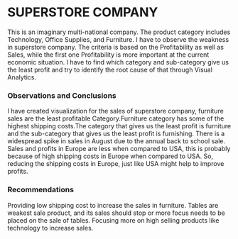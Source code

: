 # SUPERSTORE COMPANY
This is an imaginary multi-national company. The product category includes Technology, Office Supplies, and Furniture. I have to observe the weakness in superstore company. The criteria is based on the Profitability as well as Sales, while the first one Profitability is more important at the current economic situation. I have to find which category and sub-category give us the least profit and try to identify the root cause of that through Visual Analytics.

### Observations and Conclusions
I have created visualization for the sales of superstore company, furniture sales are the least profitable Category.Furniture category has some of the highest shipping costs.The category that gives us the least profit is furniture and the sub-category that gives us the least profit is furnishing.  There is a widespread spike in sales in August due to the annual back to school sale.
Sales and profits in Europe are less when compared to USA, this is probably because of high shipping costs in Europe when compared to USA. So, reducing the shipping costs in Europe, just like USA might help to improve profits.

### Recommendations
Providing low shipping cost to increase the sales in furniture.
Tables are weakest sale product, and its sales should stop or more focus needs to be placed on the sale of tables.
Focusing more on high selling products like technology to increase sales.
